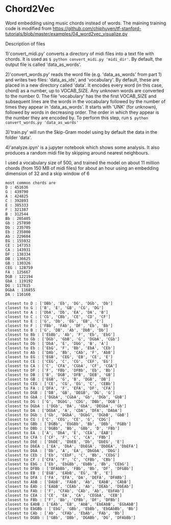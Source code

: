 # Chord2Vec

Word embedding using music chords instead of words. 
The maining training code is modified from 
https://github.com/chiphuyen/tf-stanford-tutorials/blob/master/examples/04_word2vec_visualize.py

Description of files

1)'convert_midi.py' converts a directory of midi files into a text file with chords.
It is used as ``$ python convert_midi.py 'midi_dir'``. By default, the output file is called 'data_as_words'.

2)'convert_words.py' reads the word file (e.g. 'data_as_words' from part 1) and writes two files: 'data_as_ids', and 'vocabulary'. By default, these are placed in a new directory called 'data'. It encodes every word (in this case, chord) as a number, up to VOCAB_SIZE. Any unknown words are converted to the number 0. The file 'vocabulary' has the the first VOCAB_SIZE and subsequent lines are the words in the vocabulary followed by the number of times they appear in 'data_as_words'. It starts with 'UNK' (for unknown), followed by words in decreasing order. The order in which they appear is the number they are encoded by. To perform this step, run ``$ python convert_words.py 'data_as_words'``

3)'train.py' will run the Skip-Gram model using by default the data in the folder 'data'. 

4)'analyze.ipyn' is a jupyter notebook which shows some analysis. It also produces a random midi file by skipping around nearest neighbours.

I used a vocabulary size of 500, and trained the model on about 11 million chords (from 150 MB of midi files) for about an hour using an embedding dimension of 32 and a skip window of 6
```
most common chords are
D : 451636
G : 439790
A : 424825
C : 392893
E : 385333
F : 321387
B : 312544
Bb : 265405
Gb : 257890
Db : 235705
Eb : 235000
Ab : 229604
EG : 155932
CE : 147353
CA : 143931
DF : 138334
DB : 136625
GB : 130326
CEG : 128759
FA : 125667
DGB : 122194
GbA : 119192
DG : 117815
DGbA : 116855
DA : 116160
```

```
closest to D : ['DBb', 'Eb', 'DG', 'DGb', 'Db']
closest to G : ['B', 'E', 'GB', 'CG', 'DG']
closest to A : ['DbA', 'Db', 'EA', 'DA', 'B']
closest to C : ['CG', 'CBb', 'CE', 'CD', 'CF']
closest to E : ['G', 'Db', 'EG', 'EB', 'C']
closest to F : ['FBb', 'FAb', 'DF', 'Eb', 'Bb']
closest to B : ['G', 'DB', 'Ab', 'DbB', 'Db']
closest to Bb : ['EbBb', 'Ab', 'F', 'Eb', 'EbG']
closest to Gb : ['DGb', 'GbB', 'G', 'DGbA', 'CGb']
closest to Db : ['DbA', 'E', 'DbG', 'B', 'A']
closest to Eb : ['EbG', 'F', 'Bb', 'EbA', 'CEb']
closest to Ab : ['DAb', 'Bb', 'CAb', 'F', 'AbB']
closest to EG : ['EGB', 'CEG', 'EB', 'CE', 'E']
closest to CE : ['CEG', 'C', 'CG', 'CEF', 'EG']
closest to CA : ['C', 'CFA', 'CGbA', 'CF', 'CGA']
closest to DF : ['F', 'FBb', 'DFBb', 'Eb', 'Bb']
closest to DB : ['B', 'DGB', 'DFB', 'DEB', 'GB']
closest to GB : ['EGB', 'G', 'B', 'DGB', 'DB']
closest to CEG : ['CE', 'CG', 'EG', 'C', 'CEBb']
closest to FA : ['DFA', 'F', 'EFA', 'DF', 'CFA']
closest to DGB : ['DB', 'GB', 'DEGB', 'DG', 'G']
closest to GbA : ['DGbA', 'CGbA', 'Gb', 'DGb', 'GbB']
closest to DG : ['G', 'DGbG', 'CDG', 'DBb', 'DGB']
closest to DGbA : ['DGb', 'DA', 'GbA', 'DEGbA', 'Gb']
closest to DA : ['DGbA', 'A', 'CDA', 'DFA', 'DAbA']
closest to DGb : ['Gb', 'DGbA', 'DGbG', 'DGbB', 'GbB']
closest to CG : ['C', 'CEG', 'CE', 'G', 'CDG']
closest to GBb : ['DGBb', 'EbGBb', 'Bb', 'DBb', 'FGBb']
closest to DBb : ['DGBb', 'Bb', 'GBb', 'D', 'FBb']
closest to EA : ['A', 'DbA', 'E', 'CEA', 'EAB']
closest to CFA : ['CF', 'F', 'C', 'CA', 'FBb']
closest to DbE : ['DbDE', 'DbEB', 'Db', 'DbEG', 'E']
closest to DbEA : ['EA', 'DbA', 'DbEGA', 'DbDEA', 'DbEFA']
closest to DbA : ['Db', 'A', 'EA', 'DbGbA', 'DbG']
closest to CEb : ['Eb', 'CEbF', 'C', 'Bb', 'CEbG']
closest to CF : ['CFA', 'F', 'C', 'CFBb', 'CBb']
closest to EbG : ['Eb', 'EbGBb', 'EbBb', 'Bb', 'CEbG']
closest to DFBb : ['DFAbBb', 'FBb', 'Bb', 'DF', 'DFGBb']
closest to EB : ['EGB', 'EAbB', 'EG', 'B', 'E']
closest to DFA : ['FA', 'EFA', 'DA', 'DEFA', 'DFABb']
closest to AbB : ['DAbB', 'FAbB', 'Ab', 'EAbB', 'CAbB']
closest to EAb : ['EAbB', 'CEAb', 'Ab', 'DEAb', 'DbEAb']
closest to FAb : ['F', 'CFAb', 'CAb', 'Ab', 'EbFAb']
closest to CEA : ['CE', 'EA', 'CA', 'CEGbA', 'CEB']
closest to FBb : ['F', 'Bb', 'CFBb', 'DF', 'DFBb']
closest to EAbB : ['EAb', 'EB', 'AbB', 'EbEAbB', 'EGbAbB']
closest to EbGBb : ['EbG', 'GBb', 'EbBb', 'EbGAbBb', 'Bb']
closest to CAb : ['Ab', 'CFAb', 'EbAb', 'FAb', 'Bb']
closest to DGBb : ['GBb', 'DBb', 'DGABb', 'DG', 'DFAbBb']
```
